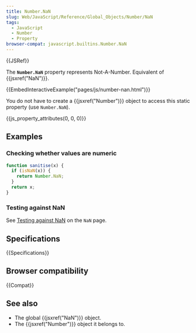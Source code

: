 ```yaml
---
title: Number.NaN
slug: Web/JavaScript/Reference/Global_Objects/Number/NaN
tags:
  - JavaScript
  - Number
  - Property
browser-compat: javascript.builtins.Number.NaN
---
```

{{JSRef}}

The **`Number.NaN`** property represents Not-A-Number. Equivalent of
{{jsxref("NaN")}}.

{{EmbedInteractiveExample("pages/js/number-nan.html")}}

You do not have to create a {{jsxref("Number")}} object to access this
static property (use `Number.NaN`).

{{js_property_attributes(0, 0, 0)}}

## Examples

### Checking whether values are numeric

```js
function sanitise(x) {
  if (isNaN(x)) {
    return Number.NaN;
  }
  return x;
}
```

### Testing against NaN

See
[Testing against NaN](/en-US/docs/Web/JavaScript/Reference/Global_Objects/NaN#testing_against_nan)
on the `NaN` page.

## Specifications

{{Specifications}}

## Browser compatibility

{{Compat}}

## See also

- The global {{jsxref("NaN")}} object.
- The {{jsxref("Number")}} object it belongs to.
